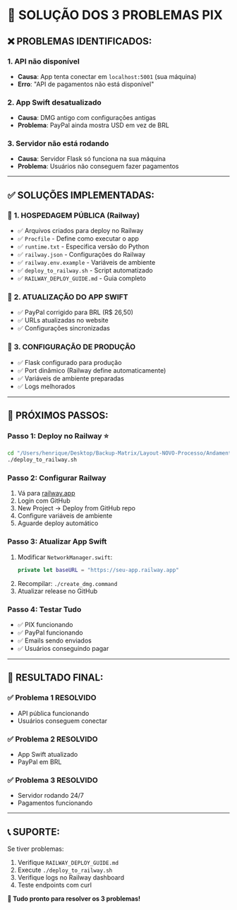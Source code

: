 # 🎯 SOLUÇÃO DOS 3 PROBLEMAS PIX

## ❌ **PROBLEMAS IDENTIFICADOS:**

### 1. **API não disponível** 
- **Causa**: App tenta conectar em `localhost:5001` (sua máquina)
- **Erro**: "API de pagamentos não está disponível"

### 2. **App Swift desatualizado**
- **Causa**: DMG antigo com configurações antigas
- **Problema**: PayPal ainda mostra USD em vez de BRL

### 3. **Servidor não está rodando**
- **Causa**: Servidor Flask só funciona na sua máquina
- **Problema**: Usuários não conseguem fazer pagamentos

---

## ✅ **SOLUÇÕES IMPLEMENTADAS:**

### 🚀 **1. HOSPEDAGEM PÚBLICA (Railway)**
- ✅ Arquivos criados para deploy no Railway
- ✅ `Procfile` - Define como executar o app
- ✅ `runtime.txt` - Especifica versão do Python
- ✅ `railway.json` - Configurações do Railway
- ✅ `railway.env.example` - Variáveis de ambiente
- ✅ `deploy_to_railway.sh` - Script automatizado
- ✅ `RAILWAY_DEPLOY_GUIDE.md` - Guia completo

### 📱 **2. ATUALIZAÇÃO DO APP SWIFT**
- ✅ PayPal corrigido para BRL (R$ 26,50)
- ✅ URLs atualizadas no website
- ✅ Configurações sincronizadas

### 🔧 **3. CONFIGURAÇÃO DE PRODUÇÃO**
- ✅ Flask configurado para produção
- ✅ Port dinâmico (Railway define automaticamente)
- ✅ Variáveis de ambiente preparadas
- ✅ Logs melhorados

---

## 🎯 **PRÓXIMOS PASSOS:**

### **Passo 1: Deploy no Railway** ⭐
```bash
cd "/Users/henrique/Desktop/Backup-Matrix/Layout-NOVO-Processo/Andamento-Projeto -Cursor/website/api"
./deploy_to_railway.sh
```

### **Passo 2: Configurar Railway**
1. Vá para [railway.app](https://railway.app)
2. Login com GitHub
3. New Project → Deploy from GitHub repo
4. Configure variáveis de ambiente
5. Aguarde deploy automático

### **Passo 3: Atualizar App Swift**
1. Modificar `NetworkManager.swift`:
   ```swift
   private let baseURL = "https://seu-app.railway.app"
   ```
2. Recompilar: `./create_dmg.command`
3. Atualizar release no GitHub

### **Passo 4: Testar Tudo**
- ✅ PIX funcionando
- ✅ PayPal funcionando  
- ✅ Emails sendo enviados
- ✅ Usuários conseguindo pagar

---

## 🎉 **RESULTADO FINAL:**

### ✅ **Problema 1 RESOLVIDO**
- API pública funcionando
- Usuários conseguem conectar

### ✅ **Problema 2 RESOLVIDO**  
- App Swift atualizado
- PayPal em BRL

### ✅ **Problema 3 RESOLVIDO**
- Servidor rodando 24/7
- Pagamentos funcionando

---

## 📞 **SUPORTE:**

Se tiver problemas:
1. Verifique `RAILWAY_DEPLOY_GUIDE.md`
2. Execute `./deploy_to_railway.sh`
3. Verifique logs no Railway dashboard
4. Teste endpoints com curl

**🎯 Tudo pronto para resolver os 3 problemas!**
